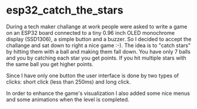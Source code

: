 # esp32_catch_the_stars

During a tech maker challange at work people were asked to write a game on an ESP32 board connected to a tiny 0.96 inch OLED monochrome display (SSD1306), a simple button and a buzzer.
So I decided to accept the challange and sat down to right a nice game :-).
The idea is to "catch stars" by hitting them with a ball and making them fall down. You have only 7 balls and you by catching each star you get points. If you hit multiple stars with the same ball you get higher points.

Since I have only one button the user interface is done by two types of clicks: short click (less than 250ms) and long click.

In order to enhance the game's visualization I also added some nice menus and some animations when the level is completed.
